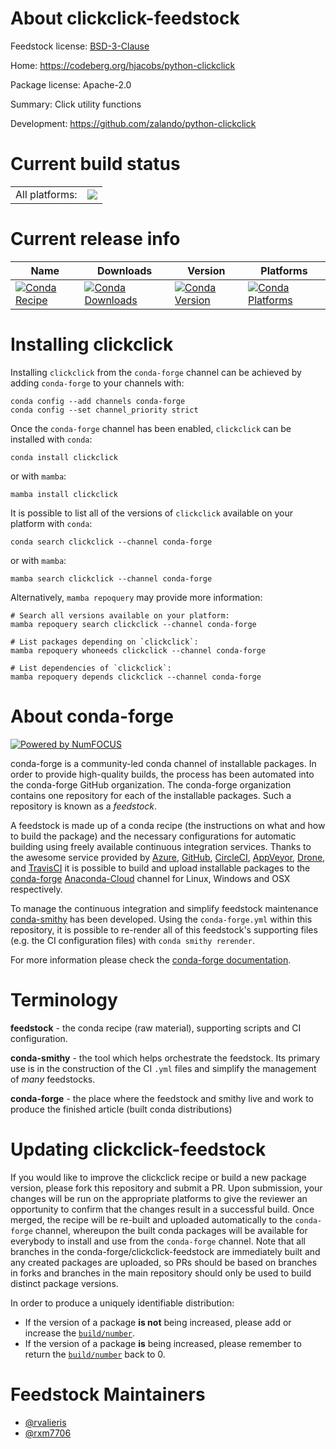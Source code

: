 About clickclick-feedstock
==========================

Feedstock license: [BSD-3-Clause](https://github.com/conda-forge/clickclick-feedstock/blob/main/LICENSE.txt)

Home: https://codeberg.org/hjacobs/python-clickclick

Package license: Apache-2.0

Summary: Click utility functions

Development: https://github.com/zalando/python-clickclick

Current build status
====================


<table><tr><td>All platforms:</td>
    <td>
      <a href="https://dev.azure.com/conda-forge/feedstock-builds/_build/latest?definitionId=2828&branchName=main">
        <img src="https://dev.azure.com/conda-forge/feedstock-builds/_apis/build/status/clickclick-feedstock?branchName=main">
      </a>
    </td>
  </tr>
</table>

Current release info
====================

| Name | Downloads | Version | Platforms |
| --- | --- | --- | --- |
| [![Conda Recipe](https://img.shields.io/badge/recipe-clickclick-green.svg)](https://anaconda.org/conda-forge/clickclick) | [![Conda Downloads](https://img.shields.io/conda/dn/conda-forge/clickclick.svg)](https://anaconda.org/conda-forge/clickclick) | [![Conda Version](https://img.shields.io/conda/vn/conda-forge/clickclick.svg)](https://anaconda.org/conda-forge/clickclick) | [![Conda Platforms](https://img.shields.io/conda/pn/conda-forge/clickclick.svg)](https://anaconda.org/conda-forge/clickclick) |

Installing clickclick
=====================

Installing `clickclick` from the `conda-forge` channel can be achieved by adding `conda-forge` to your channels with:

```
conda config --add channels conda-forge
conda config --set channel_priority strict
```

Once the `conda-forge` channel has been enabled, `clickclick` can be installed with `conda`:

```
conda install clickclick
```

or with `mamba`:

```
mamba install clickclick
```

It is possible to list all of the versions of `clickclick` available on your platform with `conda`:

```
conda search clickclick --channel conda-forge
```

or with `mamba`:

```
mamba search clickclick --channel conda-forge
```

Alternatively, `mamba repoquery` may provide more information:

```
# Search all versions available on your platform:
mamba repoquery search clickclick --channel conda-forge

# List packages depending on `clickclick`:
mamba repoquery whoneeds clickclick --channel conda-forge

# List dependencies of `clickclick`:
mamba repoquery depends clickclick --channel conda-forge
```


About conda-forge
=================

[![Powered by
NumFOCUS](https://img.shields.io/badge/powered%20by-NumFOCUS-orange.svg?style=flat&colorA=E1523D&colorB=007D8A)](https://numfocus.org)

conda-forge is a community-led conda channel of installable packages.
In order to provide high-quality builds, the process has been automated into the
conda-forge GitHub organization. The conda-forge organization contains one repository
for each of the installable packages. Such a repository is known as a *feedstock*.

A feedstock is made up of a conda recipe (the instructions on what and how to build
the package) and the necessary configurations for automatic building using freely
available continuous integration services. Thanks to the awesome service provided by
[Azure](https://azure.microsoft.com/en-us/services/devops/), [GitHub](https://github.com/),
[CircleCI](https://circleci.com/), [AppVeyor](https://www.appveyor.com/),
[Drone](https://cloud.drone.io/welcome), and [TravisCI](https://travis-ci.com/)
it is possible to build and upload installable packages to the
[conda-forge](https://anaconda.org/conda-forge) [Anaconda-Cloud](https://anaconda.org/)
channel for Linux, Windows and OSX respectively.

To manage the continuous integration and simplify feedstock maintenance
[conda-smithy](https://github.com/conda-forge/conda-smithy) has been developed.
Using the ``conda-forge.yml`` within this repository, it is possible to re-render all of
this feedstock's supporting files (e.g. the CI configuration files) with ``conda smithy rerender``.

For more information please check the [conda-forge documentation](https://conda-forge.org/docs/).

Terminology
===========

**feedstock** - the conda recipe (raw material), supporting scripts and CI configuration.

**conda-smithy** - the tool which helps orchestrate the feedstock.
                   Its primary use is in the construction of the CI ``.yml`` files
                   and simplify the management of *many* feedstocks.

**conda-forge** - the place where the feedstock and smithy live and work to
                  produce the finished article (built conda distributions)


Updating clickclick-feedstock
=============================

If you would like to improve the clickclick recipe or build a new
package version, please fork this repository and submit a PR. Upon submission,
your changes will be run on the appropriate platforms to give the reviewer an
opportunity to confirm that the changes result in a successful build. Once
merged, the recipe will be re-built and uploaded automatically to the
`conda-forge` channel, whereupon the built conda packages will be available for
everybody to install and use from the `conda-forge` channel.
Note that all branches in the conda-forge/clickclick-feedstock are
immediately built and any created packages are uploaded, so PRs should be based
on branches in forks and branches in the main repository should only be used to
build distinct package versions.

In order to produce a uniquely identifiable distribution:
 * If the version of a package **is not** being increased, please add or increase
   the [``build/number``](https://docs.conda.io/projects/conda-build/en/latest/resources/define-metadata.html#build-number-and-string).
 * If the version of a package **is** being increased, please remember to return
   the [``build/number``](https://docs.conda.io/projects/conda-build/en/latest/resources/define-metadata.html#build-number-and-string)
   back to 0.

Feedstock Maintainers
=====================

* [@rvalieris](https://github.com/rvalieris/)
* [@rxm7706](https://github.com/rxm7706/)

